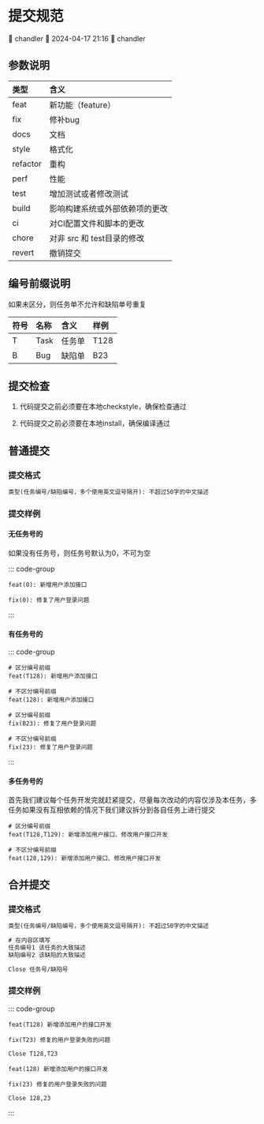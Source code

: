 # 提交规范

<div class="tagBarBadge">
    <Badge type="info" text="原创" />
    <span>📝 chandler</span>
    <span>📆 2024-04-17 21:16</span>
    <span>🍰 chandler</span>
</div>

## 参数说明

| 类型       | 含义                 |
|:---------|:-------------------|
| feat     | 新功能（feature）       |
| fix      | 修补bug              |
| docs     | 文档                 |
| style    | 格式化                |
| refactor | 重构                 |
| perf     | 性能                 |
| test     | 增加测试或者修改测试         |
| build    | 影响构建系统或外部依赖项的更改    |
| ci       | 对CI配置文件和脚本的更改      |
| chore    | 对非 src 和 test目录的修改 |
| revert   | 撤销提交               |

## 编号前缀说明

如果未区分，则任务单不允许和缺陷单号重复

| 符号 | 名称   | 含义  | 样例   |
|:---|:-----|:----|:-----|
| T  | Task | 任务单 | T128 |
| B  | Bug  | 缺陷单 | B23  |

## 提交检查

1. 代码提交之前必须要在本地checkstyle，确保检查通过

2. 代码提交之前必须要在本地install，确保编译通过

## 普通提交

### 提交格式

```cmd
类型(任务编号/缺陷编号，多个使用英文逗号隔开): 不超过50字的中文描述
```

### 提交样例

#### 无任务号的

如果没有任务号，则任务号默认为0，不可为空

::: code-group

```text [feat]
feat(0): 新增用户添加接口
```

```text [fix]
fix(0): 修复了用户登录问题
```

:::

#### 有任务号的

::: code-group

```text [feat]
# 区分编号前缀
feat(T128): 新增用户添加接口

# 不区分编号前缀
feat(128): 新增用户添加接口
```

```text [fix]
# 区分编号前缀
fix(B23): 修复了用户登录问题

# 不区分编号前缀
fix(23): 修复了用户登录问题
```

:::

#### 多任务号的

首先我们建议每个任务开发完就赶紧提交，尽量每次改动的内容仅涉及本任务，多任务如果没有互相依赖的情况下我们建议拆分到各自任务上进行提交

```text
# 区分编号前缀
feat(T128,T129): 新增添加用户接口、修改用户接口开发

# 不区分编号前缀
feat(128,129): 新增添加用户接口、修改用户接口开发
```

## 合并提交

### 提交格式

```cmd
类型(任务编号/缺陷编号，多个使用英文逗号隔开): 不超过50字的中文描述

# 在内容区填写
任务编号1 该任务的大致描述
缺陷编号2 该缺陷的大致描述

Close 任务号/缺陷号
```

### 提交样例

::: code-group

```text [区分编号前缀]
feat(T128) 新增添加用户的接口开发

fix(T23) 修复的用户登录失败的问题

Close T128,T23
```

```text [不区分编号前缀]
feat(128) 新增添加用户的接口开发

fix(23) 修复的用户登录失败的问题

Close 128,23
```

:::


